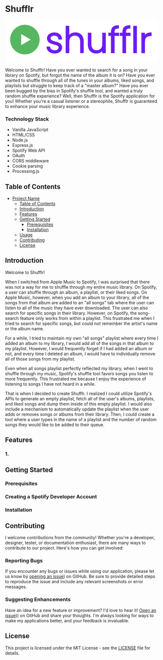 
# Shufflr
<p align="center">
  <img src="/shufflr.png" alt="Shufflr Logo" width="500">
</p>

Welcome to Shufflr! Have you ever wanted to search for a song in your library on Spotify, but forgot the name of the album it is on? Have you ever wanted to shuffle through all of the tunes in your albums, liked songs, and playlists but struggle to keep track of a "master album?" Have you ever been bugged by the bias in Spotify's shuffle tool, and wanted a truly random shuffle experience? Well, then Shufflr is the Spotify application for you! Whether you're a casual listener or a stereophile, Shufflr is guaranteed to enhance your music library experience. 

### Technology Stack 
- Vanilla JavaScript
- HTML/CSS
- Node.js
- Express.js
- Spotify Web API
- OAuth
- CORS middleware
- Cookie parsing
- Processing.js

## Table of Contents

- [Project Name](#project-name)
  - [Table of Contents](#table-of-contents)
  - [Introduction](#introduction)
  - [Features](#features)
  - [Getting Started](#getting-started)
    - [Prerequisites](#prerequisites)
    - [Installation](#installation)
  - [Usage](#usage)
  - [Contributing](#contributing)
  - [License](#license)

## Introduction
Welcome to Shufflr! 

When I switched from Apple Music to Spotify, I was surprised that there was not a way for me to shuffle through my entire music library. On Spotify, a user can shuffle through an album, a playlist, or their liked songs. On Apple Music, however, when you add an album to your library, all of the songs from that album are added to an "all songs" tab where the user can listen to all of the music they have ever downloaded. The user can also search for specific songs in their library. However, on Spotify, the song-search feature only works from within a playlist. This frustrated me when I tried to search for specific songs, but could not remember the artist's name or the album name. 

For a while, I tried to maintain my own "all songs" playlist where every time I added an album to my library, I would add all of the songs in that album to my playlist. However, I would frequently forget if I had added an album or not, and every time I deleted an album, I would have to individually remove all of those songs from my playlist. 

Even when all songs playlist perfectly reflected my library, when I went to shuffle through my music, Spotify's shuffle tool favors songs you listen to more frequently. This frustrated me because I enjoy the experience of listening to songs I have not heard in a while. 

That is when I decided to create Shufflr. I realized I could utilize Spotify's APIs to generate an empty playlist, fetch all of the user's albums, playlists, and liked songs and dump them inside of this empty playlist. I would also include a mechanism to automatically update the playlist when the user adds or removes songs or albums from their library. Then, I could create a tool where a user types in the name of a playlist and the number of random songs they would like to be added to their queue. 

## Features

### 1. 

## Getting Started

### Prerequisites 


### Creating a Spotify Developer Account 

### Installation

## Contributing

I welcome contributions from the community! Whether you're a developer, designer, tester, or documentation enthusiast, there are many ways to contribute to our project. Here's how you can get involved:

### Reporting Bugs

If you encounter any bugs or issues while using our application, please let us know by [opening an issue]([])) on GitHub. Be sure to provide detailed steps to reproduce the issue and include any relevant screenshots or error messages.

### Suggesting Enhancements

Have an idea for a new feature or improvement? I'd love to hear it! [Open an issue]([]))) on GitHub and share your thoughts. I'm always looking for ways to make my applications better, and your feedback is invaluable.


## License

This project is licensed under the MIT License - see the [LICENSE](LICENSE) file for details.


